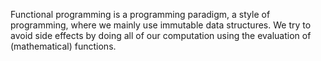 Functional programming is a programming paradigm, a style of programming, where we mainly use immutable data structures. We try to avoid side effects by doing all of our computation using the evaluation of (mathematical) functions.